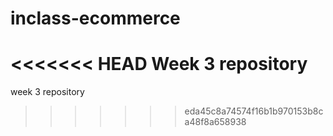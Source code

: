 inclass-ecommerce
=================

<<<<<<< HEAD
Week 3 repository
=======
week 3 repository
>>>>>>> eda45c8a74574f16b1b970153b8ca48f8a658938
